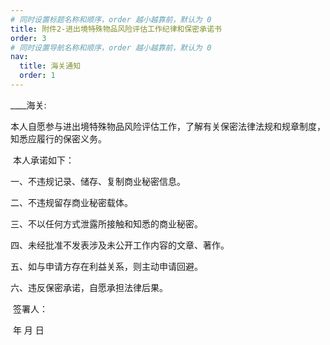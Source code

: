 ```yaml
---
# 同时设置标题名称和顺序，order 越小越靠前，默认为 0
title: 附件2-进出境特殊物品风险评估工作纪律和保密承诺书
order: 3
# 同时设置导航名称和顺序，order 越小越靠前，默认为 0
nav:
  title: 海关通知
  order: 1 
---
```


\_\_\_\_海关:


​	本人自愿参与进出境特殊物品风险评估工作，了解有关保密法律法规和规章制度，知悉应履行的保密义务。

​	本人承诺如下：

一、不违规记录、储存、复制商业秘密信息。

二、不违规留存商业秘密载体。

三、不以任何方式泄露所接触和知悉的商业秘密。

四、未经批准不发表涉及未公开工作内容的文章、著作。

五、如与申请方存在利益关系，则主动申请回避。

六、违反保密承诺，自愿承担法律后果。

​																																		签署人：

​																																		年 月 日
